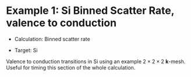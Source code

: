 # Example 1: Si Binned Scatter Rate, valence to conduction

- Calculation: Binned scatter rate

- Target: Si

Valence to conduction transitions in Si using an example $2 \times 2 \times 2$ $\mathbf{k}$-mesh. Useful for timing this section of the whole calculation.
